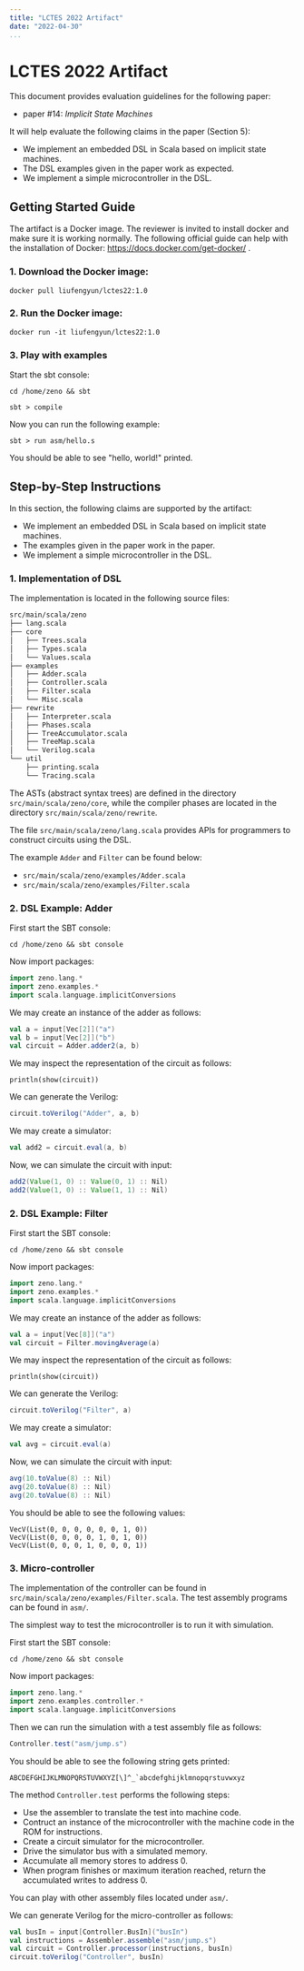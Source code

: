 ```yaml
---
title: "LCTES 2022 Artifact"
date: "2022-04-30"
...
```


# LCTES 2022 Artifact

This document provides evaluation guidelines for the following paper:

- paper #14: _Implicit State Machines_

It will help evaluate the following claims in the paper (Section 5):

- We implement an embedded DSL in Scala based on implicit state machines.
- The DSL examples given in the paper work as expected.
- We implement a simple microcontroller in the DSL.

## Getting Started Guide

The artifact is a Docker image. The reviewer is invited to install
docker and make sure it is working normally.  The following official
guide can help with the installation of Docker:
https://docs.docker.com/get-docker/ .


### 1. Download the Docker image:

```
docker pull liufengyun/lctes22:1.0
```

### 2. Run the Docker image:


```
docker run -it liufengyun/lctes22:1.0
```

### 3. Play with examples

Start the sbt console:

```
cd /home/zeno && sbt
```

``` shell
sbt > compile
```

Now you can run the following example:

```
sbt > run asm/hello.s
```

You should be able to see "hello, world!" printed.

## Step-by-Step Instructions

In this section, the following claims are supported by the artifact:

- We implement an embedded DSL in Scala based on implicit state machines.
- The examples given in the paper work in the paper.
- We implement a simple microcontroller in the DSL.

### 1. Implementation of DSL

The implementation is located in the following source files:

``` bash
src/main/scala/zeno
├── lang.scala
├── core
│   ├── Trees.scala
│   ├── Types.scala
│   └── Values.scala
├── examples
│   ├── Adder.scala
│   ├── Controller.scala
│   ├── Filter.scala
│   └── Misc.scala
├── rewrite
│   ├── Interpreter.scala
│   ├── Phases.scala
│   ├── TreeAccumulator.scala
│   ├── TreeMap.scala
│   └── Verilog.scala
└── util
    ├── printing.scala
    └── Tracing.scala
```

The ASTs (abstract syntax trees) are defined in the directory `src/main/scala/zeno/core`,
while the compiler phases are located in the directory `src/main/scala/zeno/rewrite`.

The file `src/main/scala/zeno/lang.scala` provides APIs for programmers to construct
circuits using the DSL.

The example `Adder` and `Filter` can be found below:

- `src/main/scala/zeno/examples/Adder.scala`
- `src/main/scala/zeno/examples/Filter.scala`

### 2. DSL Example: Adder

First start the SBT console:

```
cd /home/zeno && sbt console
```

Now import packages:

``` Scala
import zeno.lang.*
import zeno.examples.*
import scala.language.implicitConversions
```

We may create an instance of the adder as follows:

``` Scala
val a = input[Vec[2]]("a")
val b = input[Vec[2]]("b")
val circuit = Adder.adder2(a, b)
```

We may inspect the representation of the circuit as follows:

```
println(show(circuit))
```

We can generate the Verilog:

``` Scala
circuit.toVerilog("Adder", a, b)
```

We may create a simulator:

``` Scala
val add2 = circuit.eval(a, b)
```

Now, we can simulate the circuit with input:

```Scala
add2(Value(1, 0) :: Value(0, 1) :: Nil)
add2(Value(1, 0) :: Value(1, 1) :: Nil)
```

### 2. DSL Example: Filter

First start the SBT console:

```
cd /home/zeno && sbt console
```

Now import packages:

``` Scala
import zeno.lang.*
import zeno.examples.*
import scala.language.implicitConversions
```

We may create an instance of the adder as follows:

``` Scala
val a = input[Vec[8]]("a")
val circuit = Filter.movingAverage(a)
```

We may inspect the representation of the circuit as follows:

```
println(show(circuit))
```

We can generate the Verilog:

``` Scala
circuit.toVerilog("Filter", a)
```

We may create a simulator:

``` Scala
val avg = circuit.eval(a)
```

Now, we can simulate the circuit with input:

```Scala
avg(10.toValue(8) :: Nil)
avg(20.toValue(8) :: Nil)
avg(20.toValue(8) :: Nil)
```

You should be able to see the following values:

```
VecV(List(0, 0, 0, 0, 0, 0, 1, 0))
VecV(List(0, 0, 0, 0, 1, 0, 1, 0))
VecV(List(0, 0, 0, 1, 0, 0, 0, 1))
```

### 3. Micro-controller

The implementation of the controller can be found in `src/main/scala/zeno/examples/Filter.scala`. The test assembly programs can be found in `asm/`.

The simplest way to test the microcontroller is to run it with simulation.

First start the SBT console:

```
cd /home/zeno && sbt console
```

Now import packages:

``` Scala
import zeno.lang.*
import zeno.examples.controller.*
import scala.language.implicitConversions
```

Then we can run the simulation with a test assembly file as follows:

``` Scala
Controller.test("asm/jump.s")
```

You should be able to see the following string gets printed:

```
ABCDEFGHIJKLMNOPQRSTUVWXYZ[\]^_`abcdefghijklmnopqrstuvwxyz
```

The method `Controller.test` performs the following steps:

- Use the assembler to translate the test into machine code.
- Contruct an instance of the microcontroller with the machine code in the ROM for instructions.
- Create a circuit simulator for the microcontroller.
- Drive the simulator bus with a simulated memory.
- Accumulate all memory stores to address 0.
- When program finishes or maximum iteration reached, return the accumulated writes to address 0.

You can play with other assembly files located under `asm/`.

We can generate Verilog for the micro-controller as follows:

```Scala
val busIn = input[Controller.BusIn]("busIn")
val instructions = Assembler.assemble("asm/jump.s")
val circuit = Controller.processor(instructions, busIn)
circuit.toVerilog("Controller", busIn)
```
